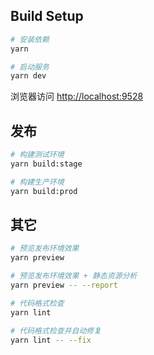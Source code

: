 
## Build Setup

```bash
# 安装依赖
yarn

# 启动服务
yarn dev
```

浏览器访问 [http://localhost:9528](http://localhost:9528)

## 发布

```bash
# 构建测试环境
yarn build:stage

# 构建生产环境
yarn build:prod
```

## 其它

```bash
# 预览发布环境效果
yarn preview

# 预览发布环境效果 + 静态资源分析
yarn preview -- --report

# 代码格式检查
yarn lint

# 代码格式检查并自动修复
yarn lint -- --fix
```